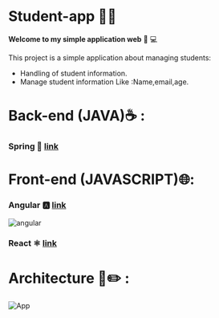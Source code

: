 # Student-app :student:
**Welcome to my simple application web** :wave: :computer:

This project is a simple application about managing students: 
- Handling of student information.
- Manage student information Like :Name,email,age.

# Back-end (JAVA):coffee: :

### Spring :leaves: [link](https://github.com/BadrOuaddah/Student-Application/tree/master/back-end)

# Front-end (JAVASCRIPT):globe_with_meridians::

### Angular 🅰️ [link](https://github.com/BadrOuaddah/Student-Application/tree/master/front-end/student-angular)

![angular](https://github.com/BadrOuaddah/Student-Application/assets/119801735/95af1bcb-8790-4013-83eb-418540a744aa)

### React ⚛️ [link](https://github.com/BadrOuaddah/Student-Application/tree/master/front-end/student-react)

# Architecture 📐✏️ :

![App](https://github.com/BadrOuaddah/Student-Application/assets/119801735/ee067223-e2e6-46fb-a54d-9cbd3a1f28ca)
